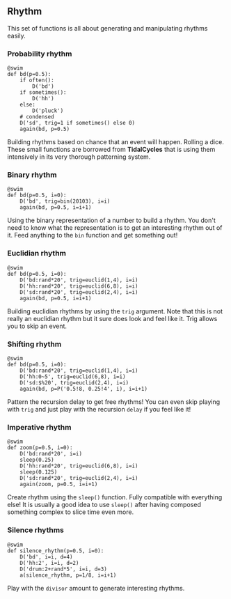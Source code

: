 ## Rhythm

This set of functions is all about generating and manipulating rhythms easily.

### Probability rhythm

```python3
@swim
def bd(p=0.5):
    if often():
        D('bd')
    if sometimes():
        D('hh')
    else:
        D('pluck')
    # condensed
    D('sd', trig=1 if sometimes() else 0)
    again(bd, p=0.5)
```

Building rhythms based on chance that an event will happen. Rolling a dice. These small functions are borrowed from **TidalCycles** that is using them intensively in its very thorough patterning system.

### Binary rhythm

```python3
@swim
def bd(p=0.5, i=0):
    D('bd', trig=bin(20103), i=i)
    again(bd, p=0.5, i=i+1)
```
Using the binary representation of a number to build a rhythm. You don't need to know what the representation is to get an interesting rhythm out of it. Feed anything to the `bin` function and get something out!

### Euclidian rhythm

```python3
@swim
def bd(p=0.5, i=0):
    D('bd:rand*20', trig=euclid(1,4), i=i)
    D('hh:rand*20', trig=euclid(6,8), i=i)
    D('sd:rand*20', trig=euclid(2,4), i=i)
    again(bd, p=0.5, i=i+1)
```
Building euclidian rhythms by using the `trig` argument. Note that this is not really an euclidian rhythm but it sure does look and feel like it. Trig allows you to skip an event.

### Shifting rhythm

```python3
@swim
def bd(p=0.5, i=0):
    D('bd:rand*20', trig=euclid(1,4), i=i)
    D('hh:0~5', trig=euclid(6,8), i=i)
    D('sd:$%20', trig=euclid(2,4), i=i)
    again(bd, p=P('0.5!8, 0.25!4', i), i=i+1)
```
Pattern the recursion delay to get free rhythms! You can even skip playing with `trig` and just play with the recursion `delay` if you feel like it!

### Imperative rhythm

```python3
@swim
def zoom(p=0.5, i=0):
    D('bd:rand*20', i=i)
    sleep(0.25)
    D('hh:rand*20', trig=euclid(6,8), i=i)
    sleep(0.125)
    D('sd:rand*20', trig=euclid(2,4), i=i)
    again(zoom, p=0.5, i=i+1)
```
Create rhythm using the `sleep()` function. Fully compatible with everything else! It is usually a good idea to use `sleep()` after having composed something complex to slice time even more.

### Silence rhythms

```python3
@swim
def silence_rhythm(p=0.5, i=0):
    D('bd', i=i, d=4)
    D('hh:2', i=i, d=2)
    D('drum:2+rand*5', i=i, d=3)
    a(silence_rhythm, p=1/8, i=i+1)
```

Play with the `divisor` amount to generate interesting rhythms.
